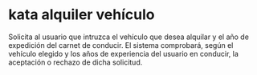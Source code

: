 # kata alquiler vehículo

Solicita al usuario que intruzca el vehículo que desea alquilar y el año de expedición del carnet de conducir. El sistema comprobará, según el vehículo elegido y los años de experiencia del usuario en conducir, la aceptación o rechazo de dicha solicitud.
